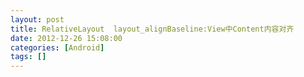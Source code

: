 ```yaml
---
layout: post
title: RelativeLayout  layout_alignBaseline:View中Content内容对齐
date: 2012-12-26 15:08:00
categories: [Android]
tags: []
---
```

          